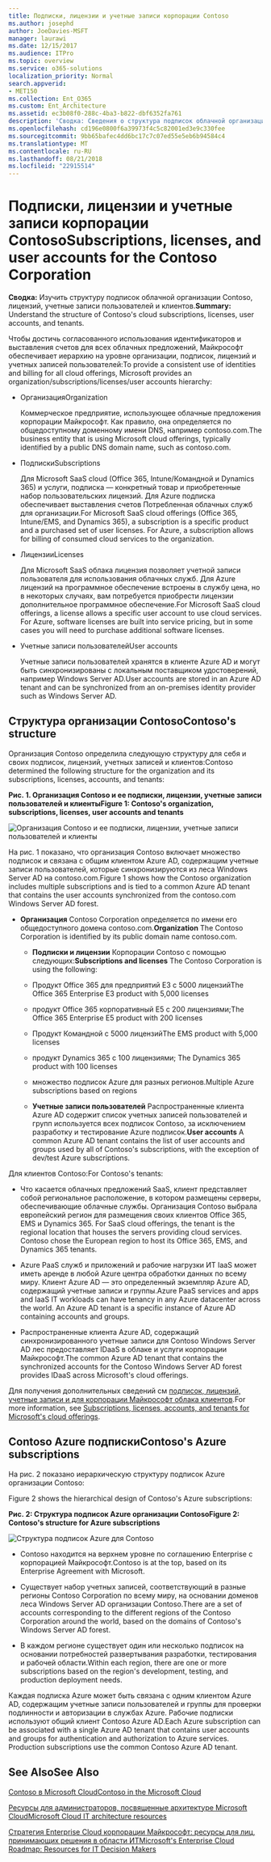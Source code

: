 ```yaml
---
title: Подписки, лицензии и учетные записи корпорации Contoso
ms.author: josephd
author: JoeDavies-MSFT
manager: laurawi
ms.date: 12/15/2017
ms.audience: ITPro
ms.topic: overview
ms.service: o365-solutions
localization_priority: Normal
search.appverid:
- MET150
ms.collection: Ent_O365
ms.custom: Ent_Architecture
ms.assetid: ec3b08f0-288c-4ba3-b822-dbf6352fa761
description: 'Сводка: Сведения о структура подписок облачной организации Contoso, лицензий, учетные записи пользователей и клиентов.'
ms.openlocfilehash: cd196e0800f6a39973f4c5c82001ed3e9c330fee
ms.sourcegitcommit: 9bb65bafec4dd6bc17c7c07ed55e5eb6b94584c4
ms.translationtype: MT
ms.contentlocale: ru-RU
ms.lasthandoff: 08/21/2018
ms.locfileid: "22915514"
---
```

# <a name="subscriptions-licenses-and-user-accounts-for-the-contoso-corporation"></a><span data-ttu-id="005d6-103">Подписки, лицензии и учетные записи корпорации Contoso</span><span class="sxs-lookup"><span data-stu-id="005d6-103">Subscriptions, licenses, and user accounts for the Contoso Corporation</span></span>

 <span data-ttu-id="005d6-104">**Сводка:** Изучить структуру подписок облачной организации Contoso, лицензий, учетные записи пользователей и клиентов.</span><span class="sxs-lookup"><span data-stu-id="005d6-104">**Summary:** Understand the structure of Contoso's cloud subscriptions, licenses, user accounts, and tenants.</span></span>
  
<span data-ttu-id="005d6-105">Чтобы достичь согласованного использования идентификаторов и выставления счетов для всех облачных предложений, Майкрософт обеспечивает иерархию на уровне организации, подписок, лицензий и учетных записей пользователей:</span><span class="sxs-lookup"><span data-stu-id="005d6-105">To provide a consistent use of identities and billing for all cloud offerings, Microsoft provides an organization/subscriptions/licenses/user accounts hierarchy:</span></span>
  
- <span data-ttu-id="005d6-106">Организация</span><span class="sxs-lookup"><span data-stu-id="005d6-106">Organization</span></span>
    
    <span data-ttu-id="005d6-107">Коммерческое предприятие, использующее облачные предложения корпорации Майкрософт. Как правило, она определяется по общедоступному доменному имени DNS, например contoso.com.</span><span class="sxs-lookup"><span data-stu-id="005d6-107">The business entity that is using Microsoft cloud offerings, typically identified by a public DNS domain name, such as contoso.com.</span></span>
    
- <span data-ttu-id="005d6-108">Подписки</span><span class="sxs-lookup"><span data-stu-id="005d6-108">Subscriptions</span></span>
    
    <span data-ttu-id="005d6-p101">Для Microsoft SaaS cloud (Office 365, Intune/Командной и Dynamics 365) и услуги, подписка — конкретный товар и приобретенные набор пользовательских лицензий. Для Azure подписка обеспечивает выставления счетов Потребленная облачных служб для организации.</span><span class="sxs-lookup"><span data-stu-id="005d6-p101">For Microsoft SaaS cloud offerings (Office 365, Intune/EMS, and Dynamics 365), a subscription is a specific product and a purchased set of user licenses. For Azure, a subscription allows for billing of consumed cloud services to the organization.</span></span>
    
- <span data-ttu-id="005d6-111">Лицензии</span><span class="sxs-lookup"><span data-stu-id="005d6-111">Licenses</span></span>
    
    <span data-ttu-id="005d6-p102">Для Microsoft SaaS облака лицензия позволяет учетной записи пользователя для использования облачных служб. Для Azure лицензий на программное обеспечение встроены в службу цена, но в некоторых случаях, вам потребуется приобрести лицензии дополнительное программное обеспечение.</span><span class="sxs-lookup"><span data-stu-id="005d6-p102">For Microsoft SaaS cloud offerings, a license allows a specific user account to use cloud services. For Azure, software licenses are built into service pricing, but in some cases you will need to purchase additional software licenses.</span></span>
    
- <span data-ttu-id="005d6-114">Учетные записи пользователей</span><span class="sxs-lookup"><span data-stu-id="005d6-114">User accounts</span></span>
    
    <span data-ttu-id="005d6-115">Учетные записи пользователей хранятся в клиенте Azure AD и могут быть синхронизированы с локальным поставщиком удостоверений, например Windows Server AD.</span><span class="sxs-lookup"><span data-stu-id="005d6-115">User accounts are stored in an Azure AD tenant and can be synchronized from an on-premises identity provider such as Windows Server AD.</span></span>
    
## <a name="contosos-structure"></a><span data-ttu-id="005d6-116">Структура организации Contoso</span><span class="sxs-lookup"><span data-stu-id="005d6-116">Contoso's structure</span></span>

<span data-ttu-id="005d6-117">Организация Contoso определила следующую структуру для себя и своих подписок, лицензий, учетных записей и клиентов:</span><span class="sxs-lookup"><span data-stu-id="005d6-117">Contoso determined the following structure for the organization and its subscriptions, licenses, accounts, and tenants:</span></span>
  
<span data-ttu-id="005d6-118">**Рис. 1. Организация Contoso и ее подписки, лицензии, учетные записи пользователей и клиенты**</span><span class="sxs-lookup"><span data-stu-id="005d6-118">**Figure 1: Contoso's organization, subscriptions, licenses, user accounts and tenants**</span></span>

![Организация Contoso и ее подписки, лицензии, учетные записи пользователей и клиенты](media/Contoso-Poster/Subscriptions.png)
  
<span data-ttu-id="005d6-120">На рис. 1 показано, что организация Contoso включает множество подписок и связана с общим клиентом Azure AD, содержащим учетные записи пользователей, которые синхронизируются из леса Windows Server AD на contoso.com.</span><span class="sxs-lookup"><span data-stu-id="005d6-120">Figure 1 shows how the Contoso organization includes multiple subscriptions and is tied to a common Azure AD tenant that contains the user accounts synchronized from the contoso.com Windows Server AD forest.</span></span>
  
- <span data-ttu-id="005d6-121">**Организация** Contoso Corporation определяется по имени его общедоступного домена contoso.com.</span><span class="sxs-lookup"><span data-stu-id="005d6-121">**Organization** The Contoso Corporation is identified by its public domain name contoso.com.</span></span>
    
  - <span data-ttu-id="005d6-122">**Подписки и лицензии** Корпорации Contoso с помощью следующих:</span><span class="sxs-lookup"><span data-stu-id="005d6-122">**Subscriptions and licenses** The Contoso Corporation is using the following:</span></span>
    
  - <span data-ttu-id="005d6-123">Продукт Office 365 для предприятий E3 с 5000 лицензий</span><span class="sxs-lookup"><span data-stu-id="005d6-123">The Office 365 Enterprise E3 product with 5,000 licenses</span></span>
    
  - <span data-ttu-id="005d6-124">продукт Office 365 корпоративный E5 с 200 лицензиями;</span><span class="sxs-lookup"><span data-stu-id="005d6-124">The Office 365 Enterprise E5 product with 200 licenses</span></span>
    
  - <span data-ttu-id="005d6-125">Продукт Командной с 5000 лицензий</span><span class="sxs-lookup"><span data-stu-id="005d6-125">The EMS product with 5,000 licenses</span></span>
    
  - <span data-ttu-id="005d6-126">продукт Dynamics 365 с 100 лицензиями;
</span><span class="sxs-lookup"><span data-stu-id="005d6-126">The Dynamics 365 product with 100 licenses</span></span>
    
  - <span data-ttu-id="005d6-127">множество подписок Azure для разных регионов.</span><span class="sxs-lookup"><span data-stu-id="005d6-127">Multiple Azure subscriptions based on regions</span></span>
    
  - <span data-ttu-id="005d6-128">**Учетные записи пользователей** Распространенные клиента Azure AD содержит список учетных записей пользователей и групп используется всех подписок Contoso, за исключением разработку и тестирование Azure подписок.</span><span class="sxs-lookup"><span data-stu-id="005d6-128">**User accounts** A common Azure AD tenant contains the list of user accounts and groups used by all of Contoso's subscriptions, with the exception of dev/test Azure subscriptions.</span></span>
    
<span data-ttu-id="005d6-129">Для клиентов Contoso:</span><span class="sxs-lookup"><span data-stu-id="005d6-129">For Contoso's tenants:</span></span>
  
- <span data-ttu-id="005d6-p103">Что касается облачных предложений SaaS, клиент представляет собой региональное расположение, в котором размещены серверы, обеспечивающие облачные службы. Организация Contoso выбрала европейский регион для размещения своих клиентов Office 365, EMS и Dynamics 365.
 </span><span class="sxs-lookup"><span data-stu-id="005d6-p103">For SaaS cloud offerings, the tenant is the regional location that houses the servers providing cloud services. Contoso chose the European region to host its Office 365, EMS, and Dynamics 365 tenants.</span></span> 
    
- <span data-ttu-id="005d6-p104">Azure PaaS служб и приложений и рабочие нагрузки ИТ IaaS может иметь аренде в любой Azure центра обработки данных по всему миру. Клиент Azure AD — это определенный экземпляр Azure AD, содержащий учетные записи и группы.</span><span class="sxs-lookup"><span data-stu-id="005d6-p104">Azure PaaS services and apps and IaaS IT workloads can have tenancy in any Azure datacenter across the world. An Azure AD tenant is a specific instance of Azure AD containing accounts and groups.</span></span>
    
- <span data-ttu-id="005d6-134">Распространенные клиента Azure AD, содержащий синхронизированного учетные записи для Contoso Windows Server AD лес предоставляет IDaaS в облаке и услуги корпорации Майкрософт.</span><span class="sxs-lookup"><span data-stu-id="005d6-134">The common Azure AD tenant that contains the synchronized accounts for the Contoso Windows Server AD forest provides IDaaS across Microsoft's cloud offerings.</span></span>
    
<span data-ttu-id="005d6-135">Для получения дополнительных сведений см [подписок, лицензий, учетные записи и для корпорации Майкрософт облака клиентов](subscriptions-licenses-accounts-and-tenants-for-microsoft-cloud-offerings.md).</span><span class="sxs-lookup"><span data-stu-id="005d6-135">For more information, see [Subscriptions, licenses, accounts, and tenants for Microsoft's cloud offerings](subscriptions-licenses-accounts-and-tenants-for-microsoft-cloud-offerings.md).</span></span>
  
## <a name="contosos-azure-subscriptions"></a><span data-ttu-id="005d6-136">Contoso Azure подписки</span><span class="sxs-lookup"><span data-stu-id="005d6-136">Contoso's Azure subscriptions</span></span>

<span data-ttu-id="005d6-137">На рис. 2 показано иерархическую структуру подписок Azure организации Contoso: 


</span><span class="sxs-lookup"><span data-stu-id="005d6-137">Figure 2 shows the hierarchical design of Contoso's Azure subscriptions:</span></span>
  
<span data-ttu-id="005d6-138">**Рис. 2: Структура подписок Azure организации Contoso**</span><span class="sxs-lookup"><span data-stu-id="005d6-138">**Figure 2: Contoso's structure for Azure subscriptions**</span></span>

![Структура подписок Azure для Contoso](media/Contoso-Poster/Subscriptions-Nested.png)
  
- <span data-ttu-id="005d6-140">Contoso находится на верхнем уровне по соглашению Enterprise с корпорацией Майкрософт.</span><span class="sxs-lookup"><span data-stu-id="005d6-140">Contoso is at the top, based on its Enterprise Agreement with Microsoft.</span></span>
    
- <span data-ttu-id="005d6-141">Существует набор учетных записей, соответствующий в разные регионы Contoso Corporation по всему миру, на основании доменов леса Windows Server AD организации Contoso.</span><span class="sxs-lookup"><span data-stu-id="005d6-141">There are a set of accounts corresponding to the different regions of the Contoso Corporation around the world, based on the domains of Contoso's Windows Server AD forest.</span></span>
    
- <span data-ttu-id="005d6-142">В каждом регионе существует один или несколько подписок на основании потребностей развертывания разработки, тестирования и рабочей области.</span><span class="sxs-lookup"><span data-stu-id="005d6-142">Within each region, there are one or more subscriptions based on the region's development, testing, and production deployment needs.</span></span>
    
<span data-ttu-id="005d6-p105">Каждая подписка Azure может быть связана с одним клиентом Azure AD, содержащим учетные записи пользователей и группы для проверки подлинности и авторизации в службах Azure. Рабочие подписки используют общий клиент Contoso Azure AD.</span><span class="sxs-lookup"><span data-stu-id="005d6-p105">Each Azure subscription can be associated with a single Azure AD tenant that contains user accounts and groups for authentication and authorization to Azure services. Production subscriptions use the common Contoso Azure AD tenant.</span></span>
  
## <a name="see-also"></a><span data-ttu-id="005d6-145">See Also</span><span class="sxs-lookup"><span data-stu-id="005d6-145">See Also</span></span>

[<span data-ttu-id="005d6-146">Contoso в Microsoft Cloud</span><span class="sxs-lookup"><span data-stu-id="005d6-146">Contoso in the Microsoft Cloud</span></span>](contoso-in-the-microsoft-cloud.md)
  
[<span data-ttu-id="005d6-147">Ресурсы для администраторов, посвященные архитектуре Microsoft Cloud</span><span class="sxs-lookup"><span data-stu-id="005d6-147">Microsoft Cloud IT architecture resources</span></span>](microsoft-cloud-it-architecture-resources.md)

[<span data-ttu-id="005d6-148">Стратегия Enterprise Cloud корпорации Майкрософт: ресурсы для лиц, принимающих решения в области ИТ</span><span class="sxs-lookup"><span data-stu-id="005d6-148">Microsoft's Enterprise Cloud Roadmap: Resources for IT Decision Makers</span></span>](https://sway.com/FJ2xsyWtkJc2taRD)




